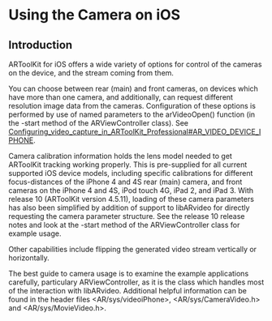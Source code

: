 # Using the Camera on iOS

## Introduction

ARToolKit for iOS offers a wide variety of options for control of the cameras on the device, and the stream coming from them.

You can choose between rear (main) and front cameras, on devices which have more than one camera, and additionally, can request different resolution image data from the cameras. Configuration of these options is performed by use of named parameters to the arVideoOpen() function (in the -start method of the ARViewController class). See [Configuring_video_capture_in_ARToolKit_Professional\#AR_VIDEO_DEVICE_IPHONE](/Configuring_video_capture_in_ARToolKit_Professional#AR_VIDEO_DEVICE_IPHONE "wikilink").

Camera calibration information holds the lens model needed to get ARToolKit tracking working properly. This is pre-supplied for all current supported iOS device models, including specific calibrations for different focus-distances of the iPhone 4 and 4S rear (main) camera, and front cameras on the iPhone 4 and 4S, iPod touch 4G, iPad 2, and iPad 3. With release 10 (ARToolKit version 4.5.11), loading of these camera parameters has also been simplified by addition of support to libARvideo for directly requesting the camera parameter structure. See the release 10 release notes and look at the -start method of the ARViewController class for example usage.

Other capabilities include flipping the generated video stream vertically or horizontally.

The best guide to camera usage is to examine the example applications carefully, particulary ARViewController, as it is the class which handles most of the interaction with libARvideo. Additional helpful information can be found in the header files <AR/sys/videoiPhone>, <AR/sys/CameraVideo.h> and <AR/sys/MovieVideo.h>.